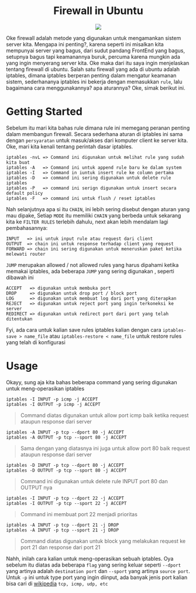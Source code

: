 <h1 align='center'>Firewall in Ubuntu</h1>
<div align='center'>
    <img src="https://external-content.duckduckgo.com/iu/?u=https%3A%2F%2Fwallpapercave.com%2Fwp%2Fwp2761621.gif&f=1&nofb=1" />
</div>

Oke firewall adalah metode yang digunakan untuk mengamankan sistem server kita. Mengapa ini penting?, karena seperti ini misalkan kita mempunyai server yang bagus, dari sudut pandang FrontEnd yang bagus, setupnya bagus tapi keamanannya buruk, percuma karena mungkin ada yang ingin menyerang server kita. Oke maka dari itu saya ingin menjelaskan tentang firewall di ubuntu. Salah satu firewall yang ada di ubuntu adalah iptables, dimana iptables berperan penting dalam mengatur keamanan sistem, sederhananya iptables ini bekerja dengan memasukkan `rule`, lalu bagaimana cara menggunakannya? apa aturannya? Oke, simak berikut ini.

Getting Started
=================
Sebelum itu mari kita bahas rule dimana rule ini memegang peranan penting dalam membangun firewall. Secara sederhana aturan di iptables ini sama dengan `persyaratan` untuk masuk/akses dari komputer client ke server kita. Oke, mari kita kenali tentang perintah dasar iptables.
```
iptables -nvL => Command ini digunakan untuk melihat rule yang sudah kita buat
iptables -A   => Command ini untuk append rule baru ke dalam system
iptables -I   => Command in iuntuk insert rule ke column pertama
iptables -D   => command ini sering digunakan untuk delete rule iptables
iptables -P   => command ini serign digunakan untuk insert secara default policy
iptables -F   => command ini untuk flush / reset iptables
```
Nah selanjutnya apa si itu `CHAIN`, ini lebih sering disebut dengan aturan yang mau dipake, Setiap `MODE` itu memiliki `CHAIN` yang berbeda untuk sekarang kita ke `FILTER RULES` terlebih dahulu, next akan lebih mendalam lagi pembahasannya:
```
INPUT   => ini untuk input rule atau request dari client
OUTPUT  => chain ini untuk response terhadap client yang request
FORWARD => chain ini sering digunakan untuk meneruskan paket ketika melewati router
```
`JUMP` merupakan allowed / not allowed rules yang harus dipahami ketika memakai iptables, ada beberapa `JUMP` yang sering digunakan , seperti dibawah ini
```
ACCEPT   => digunakan untuk membuka port
DROP     => digunakan untuk drop port / block port
LOG      => digunakan untuk membuat log dari port yang diterapkan
REJECT   => digunakan untuk reject port yang ingin terkoneksi ke server
REDIRECT => digunakan untuk redirect port dari port yang telah ditentukan
```
Fyi, ada cara untuk kalian save rules iptables kalian dengan cara `iptables-save > name_file` atau `iptables-restore < name_file` untuk restore rules yang telah di konfigurasi

Usage
=====
Okayy, sung aja kita bahas beberapa command yang sering digunakan untuk meng-operasikan iptables
```
iptables -I INPUT -p icmp -j ACCEPT
iptables -I OUTPUT -p icmp -j ACCEPT
```
> Command diatas digunakan untuk allow port icmp baik ketika request ataupun response dari server
```
iptables -A INPUT -p tcp --dport 80 -j ACCEPT
iptables -A OUTPUT -p tcp --sport 80 -j ACCEPT
```
> Sama dengan yang diatasnya ini juga untuk allow port 80 baik request ataupun response dari server
```
iptables -D INPUT -p tcp --dport 80 -j ACCEPT
iptables -D OUTPUT -p tcp --sport 80 -j ACCEPT
```
> Command ini digunakan untuk delete rule INPUT port 80 dan OUTPUT nya
```
iptables -I INPUT -p tcp --dport 22 -j ACCEPT
iptables -I OUTPUT -p tcp --sport 22 -j ACCEPT
```
> Command ini membuat port 22 menjadi prioritas
```
iptables -A INPUT -p tcp --dport 21 -j DROP
iptables -A INPUT -p tcp --sport 21 -j DROP
```
> Command diatas digunakan untuk block yang melakukan request ke port 21 dan response dari port 21

Nahh, inilah cara kalian untuk meng-operasikan sebuah iptables. Oya sebelum itu diatas ada beberapa `flag` yang sering keluar seperti `--dport` yang artinya adalah `destination port` dan `--sport` yang artinya `source port`. Untuk `-p` ini untuk type port yang ingin diinput, ada banyak jenis port kalian bisa cari di [wikipedia](https://en.wikipedia.org/wiki/List_of_TCP_and_UDP_port_numbers) `tcp, icmp, udp, etc`
